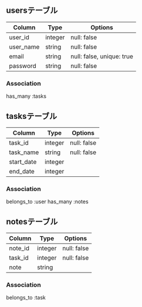 ## usersテーブル
|Column|Type|Options|
|------|----|-------|
|user_id|integer|null: false|
|user_name|string|null: false|
|email|string|null: false, unique: true|
|password|string|null: false|

### Association
has_many :tasks

## tasksテーブル
|Column|Type|Options|
|------|----|-------|
|task_id|integer|null: false|
|task_name|string|null: false|
|start_date|integer||
|end_date|integer||

### Association
belongs_to :user
has_many :notes

## notesテーブル
|Column|Type|Options|
|------|----|-------|
|note_id|integer|null: false|
|task_id|integer|null: false|
|note|string||

### Association
belongs_to :task
